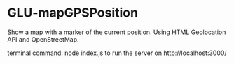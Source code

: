 # GLU-mapGPSPosition
Show a map with a marker of the current position. Using HTML Geolocation API and OpenStreetMap.

terminal command: node index.js to run the server on http://localhost:3000/
